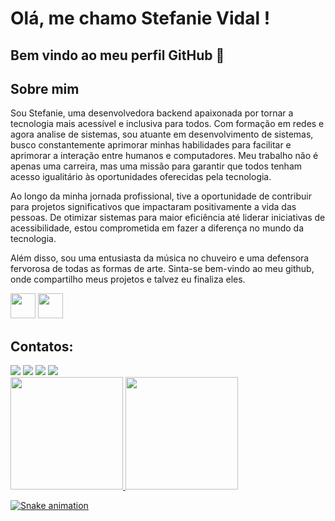 # Olá, me chamo Stefanie Vidal ! 
## Bem vindo ao meu perfil GitHub 👋

## Sobre mim
<p>Sou Stefanie, uma desenvolvedora backend apaixonada por tornar a tecnologia mais acessível e inclusiva para todos. Com formação em redes e agora analise de sistemas, sou atuante em desenvolvimento de sistemas, busco constantemente aprimorar minhas habilidades para facilitar e aprimorar a interação entre humanos e computadores. Meu trabalho não é apenas uma carreira, mas uma missão para garantir que todos tenham acesso igualitário às oportunidades oferecidas pela tecnologia.</p>
<p>Ao longo da minha jornada profissional, tive a oportunidade de contribuir para projetos significativos que impactaram positivamente a vida das pessoas. De otimizar sistemas para maior eficiência até liderar iniciativas de acessibilidade, estou comprometida em fazer a diferença no mundo da tecnologia.</p>
<p>Além disso, sou uma entusiasta da música no chuveiro e uma defensora fervorosa de todas as formas de arte. Sinta-se bem-vindo ao meu github, onde compartilho meus projetos e talvez eu finaliza eles.</p>

<img loading="lazy" src="https://cdn.jsdelivr.net/gh/devicons/devicon/icons/java/java-original.svg" width="40" height="40"/> <img loading="lazy" src="https://cdn.jsdelivr.net/gh/devicons/devicon/icons/spring/spring-original.svg" width="40" height="40"/>


## Contatos:
<div>
<a href="https://www.youtube.com/@cristalacademy5790" target="_blank"><img loading="lazy" src="https://img.shields.io/badge/YouTube-FF0000?style=for-the-badge&logo=youtube&logoColor=white" target="_blank"></a>
<a href="https://instagram.com/seu-usuário-instagram-aqui" target="_blank"><img loading="lazy" src="https://img.shields.io/badge/-Instagram-%23E4405F?style=for-the-badge&logo=instagram&logoColor=white" target="_blank"></a>
<a href = "mailto:stefaniesouzavidal@gmail.com"><img loading="lazy" src="https://img.shields.io/badge/Gmail-D14836?style=for-the-badge&logo=gmail&logoColor=white" target="_blank"></a>
<a href="https://www.linkedin.com/in/stefaniedasilvasouzamatsu/" target="_blank"><img loading="lazy" src="https://img.shields.io/badge/-LinkedIn-%230077B5?style=for-the-badge&logo=linkedin&logoColor=white" target="_blank"></a>   
</div>

<div>
<a href="[https://github.com/seu-usuário-aqui](https://github.com/MatsuStefanie)">
<img loading="lazy" height="180em" src="https://github-readme-stats.vercel.app/api/top-langs/?username=matsustefanie&layout=compact&langs_count=7&theme=dracula"/>
<img loading="lazy" height="180em" src="https://github-readme-stats.vercel.app/api?username=MatsuStefanie&show_icons=true&theme=dracula&include_all_commits=true&count_private=false"/>

</div>

![Snake animation](https://github.com/matsustefanie/matsustefanie/blob/output/github-contribution-grid-snake.svg)

